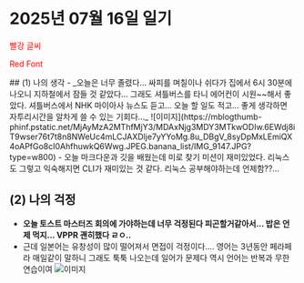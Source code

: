 # 2025년 07월 16일 일기
<span style="color:red">

빨강 글씨

Red Font

</span>
## (1) 나의 생각
- _오늘은 너무 졸렸다... 싸피를 며칠이나 쉬다가 집에서 6시 30분에 나오니 지하철에서 잠들 것 같았다... 그래도 셔틀버스를 타니 에어컨이 시원~~해서 좋았다. 셔틀버스에서 NHK 마이아사 뉴스도 듣고... 오늘 할 일도 적고... 좋게 생각하면 자투리시간을 알차게 쓸 수 있는 기회다..._
  ![이미지](https://mblogthumb-phinf.pstatic.net/MjAyMzA2MThfMjY3/MDAxNjg3MDY3MTkwODIw.6EWdj8iT9wser76t7t8n8NWeUc4mLCJAXDlje7yYYoMg.8u_DBgV_8syDpMxLEmiQX4oAPfGo8cI0AhfhuwkQ6Wwg.JPEG.banana_list/IMG_9147.JPG?type=w800)
- 오늘 마크다운과 깃을 배웠는데 미로 찾기 미션이 재미있었다. 리눅스도 그렇고 익숙해지면 CLI가 재미있는 것 같다. 리눅스 공부해야하는데 언제함??...

## (2) 나의 걱정
- __오늘 토스트 마스터즈 회의에 가야하는데 너무 걱정된다 피곤할거같아서... 밥은 언제 먹지... VPPR 괜히했다 ㄹㅇ..__
- 근데 일본어는 유창성이 많이 떨어져서 면접이 걱정이다.... 영어는 3년동안 페라페라 매일같이 말하니 그래도 툭툭 나오는데 일어가 문제다 역시 언어는 반복과 무한 연습이여
![이미지](https://cdn.maily.so/eqcujv81prf04ivzrkh7dl28q9uu)

